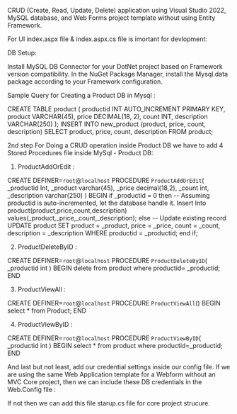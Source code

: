 CRUD (Create, Read, Update, Delete) application using Visual Studio 2022, MySQL database, and Web Forms project template without using Entity Framework.

For UI index.aspx file & index.aspx.cs file is imortant for devlopment:

DB Setup:

Install MySQL DB Connector for your DotNet project based on Framework version compatibility.
In the NuGet Package Manager, install the Mysql.data package according to your Framework configuration.

Sample Query for Creating a Product DB in Mysql :

CREATE TABLE product (
    productid INT AUTO_INCREMENT PRIMARY KEY,
    product VARCHAR(45),
    price DECIMAL(18, 2),
    count INT,
    description VARCHAR(250)
);
INSERT INTO new_product (product, price, count, description)
SELECT product, price, count, description
FROM product;

2nd step For Doing a CRUD operation inside Product DB we have to add 4 Stored Procedures file inside MySql - Product DB: 

1.  ProductAddOrEdit :
   
   CREATE DEFINER=`root`@`localhost` PROCEDURE `ProductAddOrEdit`(
    _productid Int,
    _product varchar(45),
    _price decimal(18,2),
    _count int,
    _description varchar(250)
)
BEGIN
    if _productid = 0 then
        -- Assuming productid is auto-incremented, let the database handle it.
        Insert Into product(product,price,count,description) values(_product,_price,_count,_description);
    else
        -- Update existing record
        UPDATE product
        SET 
            product = _product,
            price = _price,
            count = _count,
            description = _description
        WHERE productid = _productid;
    end if;

 2. ProductDeleteByID :
   
   CREATE DEFINER=`root`@`localhost` PROCEDURE `ProductDeleteByID`(
_productid int
)
BEGIN
 delete from product
 where productid= _productid;
END

 3.  ProductViewAll : 

  CREATE DEFINER=`root`@`localhost` PROCEDURE `ProductViewAll`()
BEGIN
select * from Product;
END   

4.  ProductViewByID :
   
CREATE DEFINER=`root`@`localhost` PROCEDURE `ProductViewByID`(
_productid int
)
BEGIN
  select * from product
  where productid=_productid;
END


And last but not least, add our credential settings inside our config file. If we are using the same Web Application template for a Webform without an MVC Core project, then we can include these DB credentials in the Web.Config file :

 <connectionStrings>
			<add name="DefaultConnection" connectionString="Server=127.0.0.1;Database=aspcruddb;Username=root;Password=ourpassword;SslMode=None;persistsecurityinfo=True;" providerName="MySql.Data.MySqlClient" />
  </connectionStrings>

  If not then we can add this file starup.cs file for core project strucure.





 
